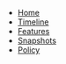 - [Home]()
- [Timeline](/sections/timeline.md)
- [Features](/sections/features.md)
- [Snapshots](/sections/snapshots.md)
- [Policy](/sections/policy.md)